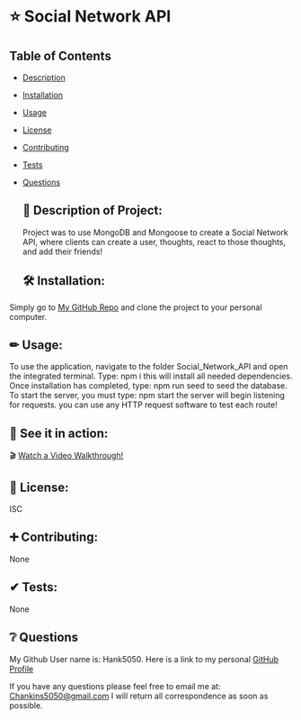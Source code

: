 # ⭐ Social Network API

  ## Table of Contents
- [Description](#description)
- [Installation](#installation)
- [Usage](#usage)
- [License](#license)
- [Contributing](#contributing)
- [Tests](#tests)
- [Questions](#questions)


  ## 📘 Description of Project:

  
  Project was to use MongoDB and Mongoose to create a Social Network API, where clients can create a user, thoughts, react to those thoughts, and add their friends!
  
  
  
  ## 🛠 Installation:

  
 Simply go to [My GitHub Repo](https://github.com/Hank5050?tab=repositories) and clone the project to your personal computer. 
  
  
  ## ✏ Usage:

  To use the application, navigate to the folder Social_Network_API and open the integrated terminal. Type: npm i  this will install all needed dependencies. Once installation has completed, type: npm run seed    to seed the database. To start the server, you must type: npm start    the server will begin listening for requests. you can use any HTTP request software to test each route!
  
  
  ## 👀 See it in action:

  🎬 [Watch a Video Walkthrough!](assets/Social_Network_Walkthrough.mp4)
  
  
  ## 📃 License:
  
  
  ISC


  ## ➕ Contributing:

  None

  ## ✔ Tests:

  None


  ## ❔ Questions

  My Github User name is: Hank5050. Here is a link to my personal [GitHub Profile](https://github.com/Hank5050)

  If you have any questions please feel free to email me at: Chankins5050@gmail.com 
  I will return all correspondence as soon as possible.
  